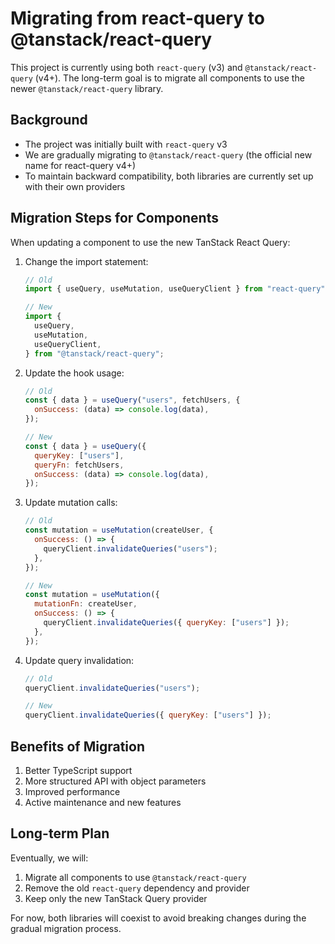 # Migrating from react-query to @tanstack/react-query

This project is currently using both `react-query` (v3) and `@tanstack/react-query` (v4+). The long-term goal is to migrate all components to use the newer `@tanstack/react-query` library.

## Background

- The project was initially built with `react-query` v3
- We are gradually migrating to `@tanstack/react-query` (the official new name for react-query v4+)
- To maintain backward compatibility, both libraries are currently set up with their own providers

## Migration Steps for Components

When updating a component to use the new TanStack React Query:

1. Change the import statement:

   ```javascript
   // Old
   import { useQuery, useMutation, useQueryClient } from "react-query";

   // New
   import {
     useQuery,
     useMutation,
     useQueryClient,
   } from "@tanstack/react-query";
   ```

2. Update the hook usage:

   ```javascript
   // Old
   const { data } = useQuery("users", fetchUsers, {
     onSuccess: (data) => console.log(data),
   });

   // New
   const { data } = useQuery({
     queryKey: ["users"],
     queryFn: fetchUsers,
     onSuccess: (data) => console.log(data),
   });
   ```

3. Update mutation calls:

   ```javascript
   // Old
   const mutation = useMutation(createUser, {
     onSuccess: () => {
       queryClient.invalidateQueries("users");
     },
   });

   // New
   const mutation = useMutation({
     mutationFn: createUser,
     onSuccess: () => {
       queryClient.invalidateQueries({ queryKey: ["users"] });
     },
   });
   ```

4. Update query invalidation:

   ```javascript
   // Old
   queryClient.invalidateQueries("users");

   // New
   queryClient.invalidateQueries({ queryKey: ["users"] });
   ```

## Benefits of Migration

1. Better TypeScript support
2. More structured API with object parameters
3. Improved performance
4. Active maintenance and new features

## Long-term Plan

Eventually, we will:

1. Migrate all components to use `@tanstack/react-query`
2. Remove the old `react-query` dependency and provider
3. Keep only the new TanStack Query provider

For now, both libraries will coexist to avoid breaking changes during the gradual migration process.

